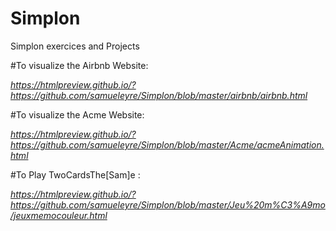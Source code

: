 # Simplon
Simplon exercices and Projects


#To visualize the Airbnb Website:

*https://htmlpreview.github.io/?https://github.com/samueleyre/Simplon/blob/master/airbnb/airbnb.html*

#To visualize the Acme Website:

*https://htmlpreview.github.io/?https://github.com/samueleyre/Simplon/blob/master/Acme/acmeAnimation.html*

#To Play TwoCardsThe[Sam]e :

*https://htmlpreview.github.io/?https://github.com/samueleyre/Simplon/blob/master/Jeu%20m%C3%A9mo/jeuxmemocouleur.html*

 

